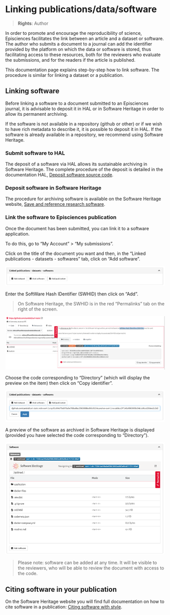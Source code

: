 # Linking publications/data/software

> **Rights**: Author

In order to promote and encourage the reproducibility of science, Episciences facilitates the link between an article and a dataset or software. The author who submits a document to a journal can add the identifier provided by the platform on which the data or software is stored, thus facilitating access to these resources, both for the reviewers who evaluate the submissions, and for the readers if the article is published.

This documentation page explains step-by-step how to link software. The procedure is similar for linking a dataset or a publication.

## Linking software
Before linking a software to a document submitted to an Episciences journal, it is advisable to deposit it in HAL or in Software Heritage in order to allow its permanent archiving.

If the software is not available in a repository (github or other) or if we wish to have rich metadata to describe it, it is possible to deposit it in HAL. If the software is already available in a repository, we recommend using Software Heritage.

### Submit software to HAL
The deposit of a software via HAL allows its sustainable archiving in Software Heritage. The complete procedure of the deposit is detailed in the documentation HAL, [Deposit software source code](https://doc.archives-ouvertes.fr/en/deposit-2/deposit-software-source-code/ "Deposit software source code").

### Deposit software in Software Heritage
The procedure for archiving software is available on the Software Heritage website, [Save and reference research software](https://www.softwareheritage.org/save-and-reference-research-software/ "Save and reference research software").

### Link the software to Episciences publication
Once the document has been submitted, you can link it to a software application.

To do this, go to “My Account” > “My submissions”.

Click on the title of the document you want and then, in the “Linked publications - datasets - softwares” tab, click on “Add software”.

![Linked publications - datasets - softwares](img/software-1.png "Linked publications - datasets - softwares")

Enter the SoftWare Hash IDentifier (SWHID) then click on “Add”.

> On Software Heritage, the SWHID is in the red “Permalinks” tab on the right of the screen.

![Where to find SWHID?](img/software-2.png "Where to find SWHID?")

Choose the code corresponding to “Directory” (which will display the preview on the item) then click on “Copy identifier”.

![Add software](img/software-3.png "Add software")

A preview of the software as archived in Software Heritage is displayed (provided you have selected the code corresponding to “Directory”).

![Add software: view](img/software-4.png "Add software: view")

> Please note: software can be added at any time. It will be visible to the reviewers, who will be able to review the document with access to the code.

## Citing software in your publication
On the Software Heritage website you will find full documentation on how to cite software in a publication: [Citing software with style](https://www.softwareheritage.org/2020/05/26/citing-software-with-style/ "Citing software with style").